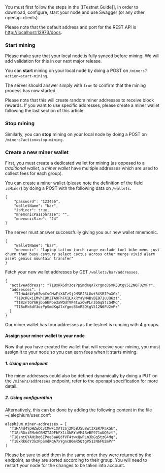 You must first follow the steps in the [[Testnet Guide]], in order to download, configure, start your node and use Swagger (or any other openapi clients).

Please note that the default address and port for the REST API is [http://localhost:12973/docs](http://localhost:12973/docs).

### Start mining

Please make sure that your local node is fully synced before mining. We will add validation for this in our next major release.

You can **start** mining on your local node by doing a POST on `/miners?action=start-mining`.

The server should answer simply with `true` to confirm that the mining process has now started.

Please note that this will create random miner addresses to receive block rewards.
If you want to use specific addresses, please create a miner wallet following the last section of this article.

### Stop mining

Similarly, you can **stop** mining on your local node by doing a POST on `/miners?action=stop-mining`.

### Create a new miner wallet

First, you must create a dedicated wallet for mining (as opposed to a *traditional wallet*, a *miner wallet* have multiple addresses which are used to collect fees for each group).

You can create a miner wallet (please note the definition of the field `isMiner`) by doing a POST with the following data on `/wallets`.

    {
        "password": "123456",
        "walletName": "bar",
        "isMiner": true,
        "mnemonicPassphrase": "",
        "mnemonicSize": "24"
    }

The server must answer successfully giving you our new wallet mnemonic.

    {
        "walletName": "bar",
        "mnemonic": "laptop tattoo torch range exclude fuel bike menu just churn then busy century select cactus across other merge vivid alarm asset genius mountain transfer"
    }

Fetch your new wallet addresses by GET `/wallets/bar/addresses`.

    {
      "activeAddress": "T18xRk6dY3ozPpSmdKqA7xYgncB6mR5QtgV512N6FU2mPr",
      "addresses": [
        "T1HA4d4YpHZwbCvCMwFiXATzSj2M5BJSL8wt3XSR7PaXGk",
        "T18cRGxiEMvhCBMZTA9FhFX1LXkRYaVM4BvBE971uUQ6zt",
        "T18zntGYAHjbo6EPoe3aWQdfVF4twxQwPLn3bGq5tzG4Mq",
        "T18xRk6dY3ozPpSmdKqA7xYgncB6mR5QtgV512N6FU2mPr"
      ]
    }

Our miner wallet has four addresses as the testnet is running with 4 groups.

#### Assign your miner wallet to your node

Now that you have created the wallet that will receive your mining, you must assign it to your node so you can earn fees when it starts mining.

##### 1. Using an endpoint

The miner addresses could also be defined dynamically by doing a PUT on the `/miners/addresses` endpoint, refer to the openapi specification for more detail.

##### 2. Using configuration

Alternatively, this can be done by adding the following content in the file ~/.alephium/user.conf:

    alephium.miner-addresses = [
      "T1HA4d4YpHZwbCvCMwFiXATzSj2M5BJSL8wt3XSR7PaXGk",
      "T18cRGxiEMvhCBMZTA9FhFX1LXkRYaVM4BvBE971uUQ6zt",
      "T18zntGYAHjbo6EPoe3aWQdfVF4twxQwPLn3bGq5tzG4Mq",
      "T18xRk6dY3ozPpSmdKqA7xYgncB6mR5QtgV512N6FU2mPr"
    ]
    
Please be sure to add them in the same order they were returned by the endpoint, as they are sorted according to their group.
You will need to restart your node for the changes to be taken into account.

